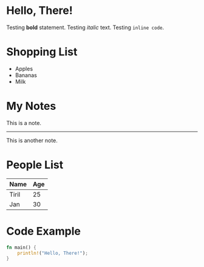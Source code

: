 # Hello, There!
Testing **bold** statement.
Testing *italic* text.
Testing `inline code`.

# Shopping List
- Apples
- Bananas
- Milk

# My Notes
This is a note.

---

This is another note.

# People List

| Name  | Age |
|-------|---- |
| Tiril | 25  |
| Jan   | 30  |

# Code Example

```rust
fn main() {
    println!("Hello, There!");
}




